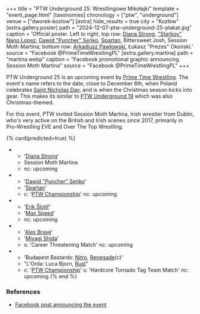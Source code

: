 +++
title = "PTW Underground 25: Wrestlingowe Mikołajki"
template = "event_page.html"
[taxonomies]
chronology = ["ptw", "underground"]
venue = ["dworek-kozlow"]
[extra]
hide_results = true
city = "Kozłów"
[extra.gallery.poster]
path = "2024-12-07-ptw-underground-25-plakat.jpg"
caption = 'Official poster. Left to right, top row: [Diana Strong](@/w/diana-strong.md), ["Starboy" Nano Lopez](@/w/nano-lopez.md), [Dawid "Puncher" Seńko](@/w/puncher.md), [Spartan](@/w/spartan.md), Bittersweet Josh, Session Moth Martina; bottom row: [Arkadiusz Pawłowski](@/w/pan-pawlowski.md), Łukasz "Prezes" Okoński.'
source = "Facebook @PrimeTimeWrestlingPL"
[extra.gallery.martina]
path = "martina.webp"
caption = "Facebook promotional graphic announcing Session Moth Martina"
source = "Facebook @PrimeTimeWrestlingPL"
+++

PTW Underground 25 is an upcoming event by [Prime Time Wrestling](@/o/ptw.md). The event's name refers to the date, close to December 6th, when Poland celebrates [Saint Nicholas Day][st-nicholas-day], and is when the Christmas season kicks into gear. This makes its similar to [PTW Underground 19](@/e/ptw/2023-12-09-ptw-underground-19.md) which was also Christmas-themed.

For this event, PTW invited Session Moth Martina, Irish wrestler from Dublin, who's very active on the British and Irish scenes since 2017, primarily in Pro-Wrestling EVE and Over The Top Wrestling.

{% card(predicted=true) %}
- - '[Diana Strong](@/w/diana-strong.md)'
  - Session Moth Martina
  - nc: upcoming
- - '[Dawid "Puncher" Seńko](@/w/puncher.md)'
  - '[Spartan](@/w/spartan.md)'
  - c: '[PTW Championship](@/c/ptw-championship.md)'
    nc: upcoming
- - '[Erik Šlotíř](@/w/erik-slotir.md)'
  - '[Max Speed](@/w/max-speed.md)'
  - nc: upcoming
- - '[Alex Brave](@/w/alex-brave.md)'
  - '[Miyagi Shida](@/w/miyagi-shida.md)'
  - s: 'Career Threatening Match'
    nc: upcoming
- - 'Budapest Bastards: [Nitro](@/w/nitro.md), [Renegade](@/w/renegade.md)(c)'
  - "L'Orda: Luca Bjorn, [Rust](@/w/rust.md)"
  - c: '[PTW Championship](@/c/ptw-championship.md)'
    s: 'Hardcore Tornado Tag Team Match'
    nc: upcoming
{% end %}

### References

* [Facebook post announcing the event](https://www.facebook.com/photo/?fbid=568458088840171&set=a.136592405360077)

[st-nicholas-day]: https://en.wikipedia.org/wiki/Saint_Nicholas_Day
